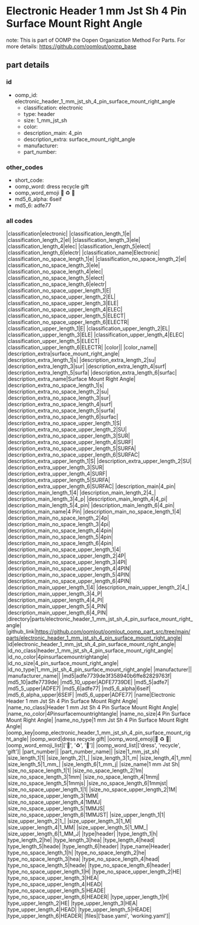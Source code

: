# Electronic Header 1 mm Jst Sh 4 Pin Surface Mount Right Angle  

note: This is part of OOMP the Oopen Organization Method For Parts. For more details: https://github.com/oomlout/oomp_base

##  part details





### id
* oomp_id: electronic_header_1_mm_jst_sh_4_pin_surface_mount_right_angle
  * classification: electronic
  * type: header
  * size: 1_mm_jst_sh
  * color: 
  * description_main: 4_pin
  * description_extra: surface_mount_right_angle
  * manufacturer: 
  * part_number: 

### other_codes
* short_code: 
* oomp_word: dress recycle gift
* oomp_word_emoji :dress: :recycle: :gift:
* md5_6_alpha: 6seif
* md5_6: adfe77

### all codes 
|classification|electronic|
|classification_length_1|e|
|classification_length_2|el|
|classification_length_3|ele|
|classification_length_4|elec|
|classification_length_5|elect|
|classification_length_6|electr|
|classification_name|Electronic|
|classification_no_space_length_1|e|
|classification_no_space_length_2|el|
|classification_no_space_length_3|ele|
|classification_no_space_length_4|elec|
|classification_no_space_length_5|elect|
|classification_no_space_length_6|electr|
|classification_no_space_upper_length_1|E|
|classification_no_space_upper_length_2|EL|
|classification_no_space_upper_length_3|ELE|
|classification_no_space_upper_length_4|ELEC|
|classification_no_space_upper_length_5|ELECT|
|classification_no_space_upper_length_6|ELECTR|
|classification_upper_length_1|E|
|classification_upper_length_2|EL|
|classification_upper_length_3|ELE|
|classification_upper_length_4|ELEC|
|classification_upper_length_5|ELECT|
|classification_upper_length_6|ELECTR|
|color||
|color_name||
|description_extra|surface_mount_right_angle|
|description_extra_length_1|s|
|description_extra_length_2|su|
|description_extra_length_3|sur|
|description_extra_length_4|surf|
|description_extra_length_5|surfa|
|description_extra_length_6|surfac|
|description_extra_name|Surface Mount Right Angle|
|description_extra_no_space_length_1|s|
|description_extra_no_space_length_2|su|
|description_extra_no_space_length_3|sur|
|description_extra_no_space_length_4|surf|
|description_extra_no_space_length_5|surfa|
|description_extra_no_space_length_6|surfac|
|description_extra_no_space_upper_length_1|S|
|description_extra_no_space_upper_length_2|SU|
|description_extra_no_space_upper_length_3|SUR|
|description_extra_no_space_upper_length_4|SURF|
|description_extra_no_space_upper_length_5|SURFA|
|description_extra_no_space_upper_length_6|SURFAC|
|description_extra_upper_length_1|S|
|description_extra_upper_length_2|SU|
|description_extra_upper_length_3|SUR|
|description_extra_upper_length_4|SURF|
|description_extra_upper_length_5|SURFA|
|description_extra_upper_length_6|SURFAC|
|description_main|4_pin|
|description_main_length_1|4|
|description_main_length_2|4_|
|description_main_length_3|4_p|
|description_main_length_4|4_pi|
|description_main_length_5|4_pin|
|description_main_length_6|4_pin|
|description_main_name|4 Pin|
|description_main_no_space_length_1|4|
|description_main_no_space_length_2|4p|
|description_main_no_space_length_3|4pi|
|description_main_no_space_length_4|4pin|
|description_main_no_space_length_5|4pin|
|description_main_no_space_length_6|4pin|
|description_main_no_space_upper_length_1|4|
|description_main_no_space_upper_length_2|4P|
|description_main_no_space_upper_length_3|4PI|
|description_main_no_space_upper_length_4|4PIN|
|description_main_no_space_upper_length_5|4PIN|
|description_main_no_space_upper_length_6|4PIN|
|description_main_upper_length_1|4|
|description_main_upper_length_2|4_|
|description_main_upper_length_3|4_P|
|description_main_upper_length_4|4_PI|
|description_main_upper_length_5|4_PIN|
|description_main_upper_length_6|4_PIN|
|directory|parts/electronic_header_1_mm_jst_sh_4_pin_surface_mount_right_angle|
|github_link|https://github.com/oomlout/oomlout_oomp_part_src/tree/main/parts/electronic_header_1_mm_jst_sh_4_pin_surface_mount_right_angle|
|id|electronic_header_1_mm_jst_sh_4_pin_surface_mount_right_angle|
|id_no_class|header_1_mm_jst_sh_4_pin_surface_mount_right_angle|
|id_no_color|4pinsurfacemountrightangle|
|id_no_size|4_pin_surface_mount_right_angle|
|id_no_type|1_mm_jst_sh_4_pin_surface_mount_right_angle|
|manufacturer||
|manufacturer_name||
|md5|adfe7739de3f358940b6ffe82829763f|
|md5_10|adfe7739de|
|md5_10_upper|ADFE7739DE|
|md5_5|adfe7|
|md5_5_upper|ADFE7|
|md5_6|adfe77|
|md5_6_alpha|6seif|
|md5_6_alpha_upper|6SEIF|
|md5_6_upper|ADFE77|
|name|Electronic Header 1 mm Jst Sh 4 Pin Surface Mount Right Angle|
|name_no_class|Header 1 mm Jst Sh 4 Pin Surface Mount Right Angle|
|name_no_color|4Pinsurfacemountrightangle|
|name_no_size|4 Pin Surface Mount Right Angle|
|name_no_type|1 mm Jst Sh 4 Pin Surface Mount Right Angle|
|oomp_key|oomp_electronic_header_1_mm_jst_sh_4_pin_surface_mount_right_angle|
|oomp_word|dress recycle gift|
|oomp_word_emoji|:dress: :recycle: :gift:|
|oomp_word_emoji_list|[':dress:', ':recycle:', ':gift:']|
|oomp_word_list|['dress', 'recycle', 'gift']|
|part_number||
|part_number_name||
|size|1_mm_jst_sh|
|size_length_1|1|
|size_length_2|1_|
|size_length_3|1_m|
|size_length_4|1_mm|
|size_length_5|1_mm_|
|size_length_6|1_mm_j|
|size_name|1 mm Jst Sh|
|size_no_space_length_1|1|
|size_no_space_length_2|1m|
|size_no_space_length_3|1mm|
|size_no_space_length_4|1mmj|
|size_no_space_length_5|1mmjs|
|size_no_space_length_6|1mmjst|
|size_no_space_upper_length_1|1|
|size_no_space_upper_length_2|1M|
|size_no_space_upper_length_3|1MM|
|size_no_space_upper_length_4|1MMJ|
|size_no_space_upper_length_5|1MMJS|
|size_no_space_upper_length_6|1MMJST|
|size_upper_length_1|1|
|size_upper_length_2|1_|
|size_upper_length_3|1_M|
|size_upper_length_4|1_MM|
|size_upper_length_5|1_MM_|
|size_upper_length_6|1_MM_J|
|type|header|
|type_length_1|h|
|type_length_2|he|
|type_length_3|hea|
|type_length_4|head|
|type_length_5|heade|
|type_length_6|header|
|type_name|Header|
|type_no_space_length_1|h|
|type_no_space_length_2|he|
|type_no_space_length_3|hea|
|type_no_space_length_4|head|
|type_no_space_length_5|heade|
|type_no_space_length_6|header|
|type_no_space_upper_length_1|H|
|type_no_space_upper_length_2|HE|
|type_no_space_upper_length_3|HEA|
|type_no_space_upper_length_4|HEAD|
|type_no_space_upper_length_5|HEADE|
|type_no_space_upper_length_6|HEADER|
|type_upper_length_1|H|
|type_upper_length_2|HE|
|type_upper_length_3|HEA|
|type_upper_length_4|HEAD|
|type_upper_length_5|HEADE|
|type_upper_length_6|HEADER|
|files|['base.yaml', 'working.yaml']|
